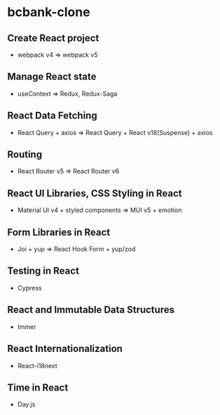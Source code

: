 # bcbank-clone

## Create React project

- webpack v4 => webpack v5

## Manage React state

- useContext => Redux, Redux-Saga

## React Data Fetching

- React Query + axios => React Query + React v18(Suspense) + axios

## Routing

- React Router v5 => React Router v6

## React UI Libraries, CSS Styling in React

- Material UI v4 + styled components => MUI v5 + emotion

## Form Libraries in React

- Joi + yup => React Hook Form + yup/zod

## Testing in React

- Cypress

## React and Immutable Data Structures

- Immer

## React Internationalization

- React-i18next

## Time in React

- Day.js
